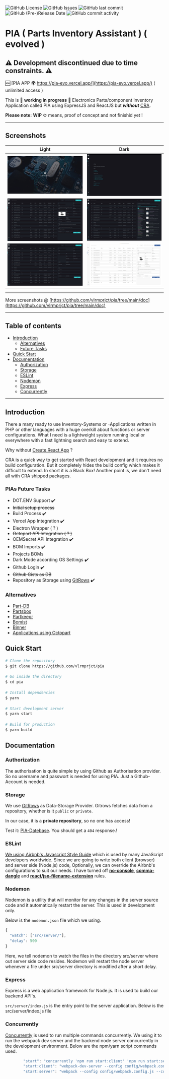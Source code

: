 ![GitHub License](https://img.shields.io/github/license/vlrmprjct/pia?style=flat-square)
![GitHub Issues](https://img.shields.io/github/issues/vlrmprjct/pia?style=flat-square)
![GitHub last commit](https://img.shields.io/github/last-commit/vlrmprjct/pia?style=flat-square)
![GitHub (Pre-)Release Date](https://img.shields.io/github/release-date-pre/vlrmprjct/pia?style=flat-square)
![GitHub commit activity](https://img.shields.io/github/commit-activity/m/vlrmprjct/pia?style=flat-square)

# **PIA**  ( **P**arts **I**nventory **A**ssistant ) ( evolved )

## ⚠️ Development discontinued due to time constraints. ⚠️


🆕 [PIA APP 🌍 https://pia-evo.vercel.app/](https://pia-evo.vercel.app/) ( unlimited access )


This is 🚨 __working in progress__ 🚨 Electronics Parts/component Inventory Application called PIA using ExpressJS and ReactJS but ___without___ [CRA](https://github.com/facebook/create-react-app).

__Please note:__  __WIP__ ⚙️ means, proof of concept and not finishid yet !

---

## Screenshots

| Light | Dark |
|--|--|
|![](doc/view-login-dark.jpg) | ![](doc/view-welcome-dark.jpg) |
| ![](doc/view-parts-1-dark.jpg) | ![](doc/view-parts-2-dark.jpg) |
| ![](doc/view-parts-3-dark.jpg) | ![](doc/view-parts-1-light.jpg)

---
More screenshots @ [https://github.com/vlrmprjct/pia/tree/main/doc](https://github.com/vlrmprjct/pia/tree/main/doc)

---

## Table of contents

  - [Introduction](#introduction)
    - [Alternatives](#alternatives)
    - [Future Tasks](#pias-future-tasks)
  - [Quick Start](#quick-start)
  - [Documentation](#documentation)
    - [Authorization](#authorization)
    - [Storage](#storage)
    - [ESLint](#eslint)
    - [Nodemon](#nodemon)
    - [Express](#express)
    - [Concurrently](#concurrently)


---

## Introduction

There a many ready to use Inventory-Systems or -Applications written in PHP or other languages
with a huge overkill about functions or server configurations.
What I need is a lightweight system running local or everywhere with a fast lightning search and easy to extend.

Why without [Create React App](https://github.com/facebook/create-react-app) ?

CRA is a quick way to get started with React development and it requires no build configuration.
But it completely hides the build config which makes it difficult to extend. In short it is a Black Box!
Another point is, we don't need all with CRA shipped packages.


### PIAs Future Tasks
- DOT.ENV Support ✔️
- ~~Initial setup process~~
- Build Process ✔️
- Vercel App Integration ✔️
- Electron Wrapper ( ? )
- ~~Octopart API Integration ( ? )~~
- OEMSecret API Integration ✔️
- BOM Imports ✔️
- Projects BOMs
- Dark Mode according OS Settings ✔️
- Github Login ✔️
- ~~Github Gists as DB~~
- Repository as Storage using [GitRows](https://github.com/gitrows/gitrows) ✔️


### Alternatives

- [Part-DB](https://github.com/Part-DB/Part-DB)
- [Partsbox](https://partsbox.com/)
- [Partkeepr](https://partkeepr.org/)
- [Bomist](https://bomist.com/)
- [Binner](https://github.com/replaysMike/Binner)
- [Applications using Octopart](https://octopart.com/api/app-gallery)

## Quick Start

```bash
# Clone the repository
$ git clone https://github.com/vlrmprjct/pia

# Go inside the directory
$ cd pia

# Install dependencies
$ yarn

# Start development server
$ yarn start

# Build for production
$ yarn build

```

## Documentation

### Authorization

The authorisation is quite simple by using Github as Authorisation provider. So no username and passwort is needed for using PIA.
Just a Github-Account is needed.

### Storage

We use [GitRows](https://github.com/gitrows/gitrows) as Data-Storage Provider.
Gitrows fetches data from a repository, whether is it `public` or `private`.

In our case, it is a **private repository**, so no one has access!

Test it: [PIA-Datebase](https://github.com/vlrmprjct/pia-database). You should get a `404` response.!
### ESLint

[We using Airbnb's Javascript Style Guide](https://github.com/airbnb/javascript) which is used by many JavaScript developers worldwide. Since we are going to write both client (browser) and server side (Node.js) code, Optionally, we can override the Airbnb's configurations to suit our needs. I have turned off [**no-console**](https://eslint.org/docs/rules/no-console), [**comma-dangle**](https://eslint.org/docs/rules/comma-dangle) and [**react/jsx-filename-extension**](https://github.com/yannickcr/eslint-plugin-react/blob/master/docs/rules/jsx-filename-extension.md) rules.

### Nodemon

Nodemon is a utility that will monitor for any changes in the server source code and it automatically restart the server. This is used in development only.

Below is the `nodemon.json` file which we using.

```javascript
{
  "watch": ["src/server/"],
  "delay": 500
}
```

Here, we tell nodemon to watch the files in the directory src/server where out server side code resides. Nodemon will restart the node server whenever a file under src/server directory is modified after a short delay.

### Express

Express is a web application framework for Node.js. It is used to build our backend API's.

`src/server/index.js` is the entry point to the server application. Below is the src/server/index.js file

### Concurrently

[Concurrently](https://github.com/kimmobrunfeldt/concurrently) is used to run multiple commands concurrently. We using it to run the webpack dev server and the backend node server concurrently in the development environment. Below are the npm/yarn script commands used.

```javascript
        "start": "concurrently 'npm run start:client' 'npm run start:server' 'nodemon dist/server.js'",
        "start:client": "webpack-dev-server --config config/webpack.config.js --config-name client --env.development --hot",
        "start:server": "webpack --config config/webpack.config.js --config-name server --env.development --profile --watch"
```
